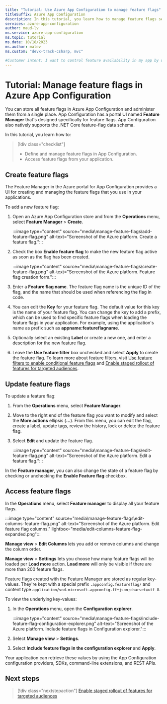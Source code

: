 ```yaml
---
title: "Tutorial: Use Azure App Configuration to manage feature flags"
titleSuffix: Azure App Configuration
description: In this tutorial, you learn how to manage feature flags separately from your application by using Azure App Configuration.
services: azure-app-configuration
author: maud-lv
ms.service: azure-app-configuration
ms.topic: tutorial
ms.date: 10/18/2023
ms.author: malev
ms.custom: "devx-track-csharp, mvc"

#Customer intent: I want to control feature availability in my app by using App Configuration.
---
```


# Tutorial: Manage feature flags in Azure App Configuration

You can store all feature flags in Azure App Configuration and administer them from a single place. App Configuration has a portal UI named **Feature Manager** that's designed specifically for feature flags. App Configuration also natively supports the .NET Core feature-flag data schema.

In this tutorial, you learn how to:

> [!div class="checklist"]
> * Define and manage feature flags in App Configuration.
> * Access feature flags from your application.

## Create feature flags

The Feature Manager in the Azure portal for App Configuration provides a UI for creating and managing the feature flags that you use in your applications.

To add a new feature flag:

1. Open an Azure App Configuration store and from the **Operations** menu, select **Feature Manager** > **Create**.

    :::image type="content" source="media\manage-feature-flags\add-feature-flag.png" alt-text="Screenshot of the Azure platform. Create a feature flag.":::

1. Check the box **Enable feature flag** to make the new feature flag active as soon as the flag has been created.

    :::image type="content" source="media\manage-feature-flags\create-feature-flag.png" alt-text="Screenshot of the Azure platform. Feature flag creation form.":::

1. Enter a **Feature flag name**. The feature flag name is the unique ID of the flag, and the name that should be used when referencing the flag in code.

1. You can edit the **Key** for your feature flag. The default value for this key is the name of your feature flag. You can change the key to add a prefix, which can be used to find specific feature flags when loading the feature flags in your application. For example, using the application's name as prefix such as **appname:featureflagname**.

1. Optionally select an existing **Label** or create a new one, and enter a description for the new feature flag.

1. Leave the **Use feature filter** box unchecked and select **Apply** to create the feature flag. To learn more about feature filters, visit [Use feature filters to enable conditional feature flags](howto-feature-filters-aspnet-core.md) and [Enable staged rollout of features for targeted audiences](howto-targetingfilter-aspnet-core.md).

## Update feature flags

To update a feature flag:

1. From the **Operations** menu, select **Feature Manager**.

1. Move to the right end of the feature flag you want to modify and select the **More actions** ellipsis (**...**). From this menu, you can edit the flag, create a label, update tags, review the history, lock or delete the feature flag.

1. Select **Edit** and update the feature flag.

    :::image type="content" source="media\manage-feature-flags\edit-feature-flag.png" alt-text="Screenshot of the Azure platform. Edit a feature flag.":::

In the **Feature manager**, you can also change the state of a feature flag by checking or unchecking the **Enable Feature flag** checkbox.

## Access feature flags

In the **Operations** menu, select **Feature manager** to display all your feature flags.

:::image type="content" source="media\manage-feature-flags\edit-columns-feature-flag.png" alt-text="Screenshot of the Azure platform. Edit feature flag columns." lightbox="media/edit-columns-feature-flag-expanded.png":::

**Manage view** > **Edit Columns** lets you add or remove columns and change the column order.

**Manage view** > **Settings** lets you choose how many feature flags will be loaded per **Load more** action. **Load more** will only be visible if there are more than 200 feature flags.

Feature flags created with the Feature Manager are stored as regular key-values. They're kept with a special prefix `.appconfig.featureflag/` and content type `application/vnd.microsoft.appconfig.ff+json;charset=utf-8`.

To view the underlying key-values:

1. In the **Operations** menu, open the **Configuration explorer**.

    :::image type="content" source="media\manage-feature-flags\include-feature-flag-configuration-explorer.png" alt-text="Screenshot of the Azure platform. Include feature flags in Configuration explorer.":::

1. Select **Manage view** > **Settings**.

1. Select **Include feature flags in the configuration explorer** and **Apply**.

Your application can retrieve these values by using the App Configuration configuration providers, SDKs, command-line extensions, and REST APIs.

## Next steps

> [!div class="nextstepaction"]
> [Enable staged rollout of features for targeted audiences](./howto-targetingfilter-aspnet-core.md)
